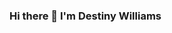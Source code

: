 ### Hi there 👋 I'm Destiny Williams

<!--
**DESTINY16-debug/DESTINY16-debug** is a ✨ _special_ ✨ repository because its `README.md` (this file) appears on your GitHub profile.

Here are some ideas to get you started:
I'm an aspiring software engineeer, proficient in Python and also  passionate about building data tools and also equipped with creative thinking and problem-solving skills. 

- 🔭 I have worked on so any projects like Microprocessor-simulation,Digital Guestbook, Building a flask TO-DO app.
- 🌱 I’m currently studying computer-science at kibo school of technology.
- 👯 I’m looking to collaborate on software projects
- 💬  Lets have a Meet or Zoom call, feel free to pick a slot on Calendly to talk with me.
- ✉️  You can drop me an email at destiny.williams@kibo.school with a subject containing "GitHub: ..."! It will be a pleasure to talk with you!.
- 😄 Pronouns: ... she/her
- ⚡ Fun fact: ... i love cooking am always called by y peers as Chef Dee
-->
